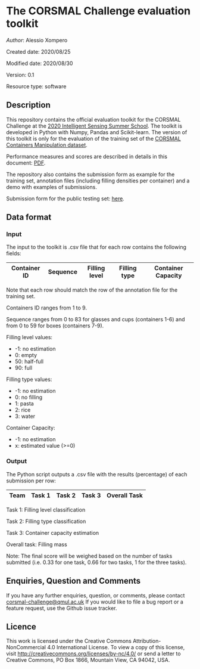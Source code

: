 # The CORSMAL Challenge evaluation toolkit

*Author*: Alessio Xompero

Created date: 2020/08/25

Modified date: 2020/08/30

Version: 0.1

Resource type: software

## Description

This repository contains the official evaluation toolkit for the CORSMAL Challenge 
at the [2020 Intelligent Sensing Summer School](http://cis.eecs.qmul.ac.uk/school2020.html).
The toolkit is developed in Python with Numpy, Pandas and Scikit-learn.
The version of this toolkit is only for the evaluation of the training set of the
[CORSMAL Containers Manipulation dataset](http://corsmal.eecs.qmul.ac.uk/containers_manip.html).

Performance measures and scores are described in details in this document: 
[PDF](docs/2020_CORSMAL_Challenge_PerformanceScores.pdf).

The repository also contains the submission form as example for the training set,
annotation files (including filling densities per container) and a demo with examples of submissions.

Submission form for the public testing set: [here](docs/submission_form_pub_test.csv).

## Data format

### Input

The input to the toolkit is .csv file that for each row contains the following
fields:

| Container ID | Sequence | Filling level | Filling type | Container Capacity |
|--------------|----------|---------------|--------------|--------------------|

Note that each row should match the row of the annotation file for the training set.

Containers ID ranges from 1 to 9.

Sequence ranges from 0 to 83 for glasses and cups (containers 1-6) and from 0 to 59
for boxes (containers 7-9).

Filling level values:
* -1: no estimation
*  0: empty
* 50: half-full
* 90: full

Filling type values:
* -1: no estimation
*  0: no filling
*  1: pasta
*  2: rice
*  3: water

Container Capacity:
* -1: no estimation
*  x: estimated value (>=0)

### Output

The Python script outputs a .csv file with the results (percentage) of each submission per row: 

| Team | Task 1 | Task 2 | Task 3 | Overall Task |
|------|--------|--------|--------|--------------|


Task 1: Filling level classification

Task 2: Filling type classification

Task 3: Container capacity estimation

Overall task: Filling mass 


Note: The  final score will be weighed based on the number of tasks submitted 
(i.e. 0.33 for one task, 0.66 for two tasks, 1 for the three tasks).

## Enquiries, Question and Comments

If you have any further enquiries, question, or comments, please contact 
corsmal-challenge@qmul.ac.uk If you would like to 
file a bug report or a feature request, use the Github issue tracker. 


## Licence

This work is licensed under the Creative Commons Attribution-NonCommercial 4.0 
International License. To view a copy of this license, visit 
http://creativecommons.org/licenses/by-nc/4.0/ or send a letter to 
Creative Commons, PO Box 1866, Mountain View, CA 94042, USA.

